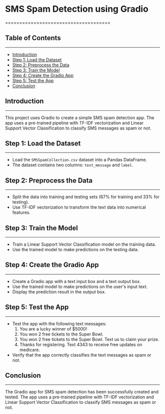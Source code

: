 # SMS Spam Detection using Gradio
=====================================

## Table of Contents
-----------------

* [Introduction](#introduction)
* [Step 1: Load the Dataset](#step-1-load-the-dataset)
* [Step 2: Preprocess the Data](#step-2-preprocess-the-data)
* [Step 3: Train the Model](#step-3-train-the-model)
* [Step 4: Create the Gradio App](#step-4-create-the-gradio-app)
* [Step 5: Test the App](#step-5-test-the-app)
* [Conclusion](#conclusion)

## Introduction
------------

This project uses Gradio to create a simple SMS spam detection app. The app uses a pre-trained pipeline with TF-IDF vectorization and Linear Support Vector Classification to classify SMS messages as spam or not.

## Step 1: Load the Dataset
-------------------------

* Load the `SMSSpamCollection.csv` dataset into a Pandas DataFrame.
* The dataset contains two columns: `text_message` and `label`.

## Step 2: Preprocess the Data
---------------------------

* Split the data into training and testing sets (67% for training and 33% for testing).
* Use TF-IDF vectorization to transform the text data into numerical features.

## Step 3: Train the Model
------------------------

* Train a Linear Support Vector Classification model on the training data.
* Use the trained model to make predictions on the testing data.

## Step 4: Create the Gradio App
-----------------------------

* Create a Gradio app with a text input box and a text output box.
* Use the trained model to make predictions on the user's input text.
* Display the prediction result in the output box.

## Step 5: Test the App
---------------------

* Test the app with the following text messages:
	1. You are a lucky winner of $5000!
	2. You won 2 free tickets to the Super Bowl.
	3. You won 2 free tickets to the Super Bowl. Text us to claim your prize.
	4. Thanks for registering. Text 4343 to receive free updates on medicare.
* Verify that the app correctly classifies the text messages as spam or not.

## Conclusion
----------

The Gradio app for SMS spam detection has been successfully created and tested. The app uses a pre-trained pipeline with TF-IDF vectorization and Linear Support Vector Classification to classify SMS messages as spam or not.
